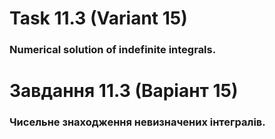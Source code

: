 # Task 11.3 (Variant 15)

### Numerical solution of indefinite integrals.



# Завдання 11.3 (Варіант 15)

### Чисельне знаходження невизначених інтегралів.

